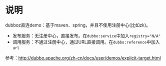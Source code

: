 # 说明
dubboz直连demo：基于maven、spring，并且不使用注册中心(比如zk)。

- 发布服务：无注册中心，直接发布。在`dubbo:service`中加入`registry="N/A"`
- 调用服务：不通过注册中心，通过URL直接调用。在`dubbo:reference`中加入`url`

参考：http://dubbo.apache.org/zh-cn/docs/user/demos/explicit-target.html

